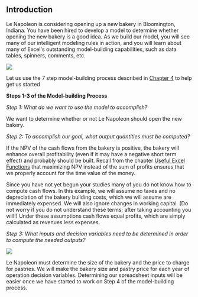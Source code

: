 ## Introduction

Le Napoleon is considering opening up a new bakery in Bloomington, Indiana. You have been hired to develop a model to determine whether opening the new bakery is a good idea. As we build our model, you will see many of our intelligent modeling rules in action, and you will learn about many of Excel's outstanding model-building capabilities, such as data tables, spinners, comments, etc.

![](./Chapter_6_Building_A_Model/media/01_Should_LeNapoleon_Open_A_New_Bakery/image1.gif)

Let us use the 7 step model-building process described in [Chapter 4](javascript:null) to help get us started

**Steps 1-3 of the Model-building Process**

*Step 1: What do we want to use the model to accomplish?*

We want to determine whether or not Le Napoleon should open the new bakery.

*Step 2: To accomplish our goal, what output quantities must be computed?*

If the NPV of the cash flows from the bakery is positive, the bakery will enhance overall profitability (even if it may have a negative short term effect) and probably should be built. Recall from the chapter [Useful Excel Functions](javascript:null) that maximizing NPV instead of the sum of profits ensures that we properly account for the time value of the money.

Since you have not yet begun your studies many of you do not know how to compute cash flows. In this example, we will assume no taxes and no depreciation of the bakery building costs, which we will assume are immediately expensed. We will also ignore changes in working capital. (Do not worry if you do not understand these terms; after taking accounting you will\!) Under these assumptions cash flows equal profits, which are simply calculated as revenues less expenses.

*Step 3: What inputs and decision variables need to be determined in order to compute the needed outputs?*

![](./Chapter_6_Building_A_Model/media/01_Should_LeNapoleon_Open_A_New_Bakery/image2.gif)

Le Napoleon must determine the size of the bakery and the price to charge for pastries. We will make the bakery size and pastry price for each year of operation decision variables. Determining our spreadsheet inputs will be easier once we have started to work on Step 4 of the model-building process.
